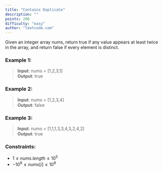 ```yaml
---
title: "Contains Duplicate"
description: ""
points: 200
difficulty: "easy"
author: "leetcode.com"
---
```


Given an integer array nums, return true if any value appears at least twice in the array, and return false if every element is distinct.

### Example 1:

> **Input**: nums = [1,2,3,1]<br/>**Output**: true

### Example 2:

> **Input**: nums = [1,2,3,4]<br/>**Output**: false

### Example 3:

> **Input**: nums = [1,1,1,3,3,4,3,2,4,2]<br/>**Output**: true

### Constraints:

- $1 \le nums.length \le 10^5$
- $-10^9 \le nums[i] \le 10^9$
